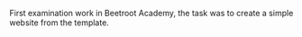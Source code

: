 First examination work in Beetroot Academy, the task was to create a simple website from the template.
